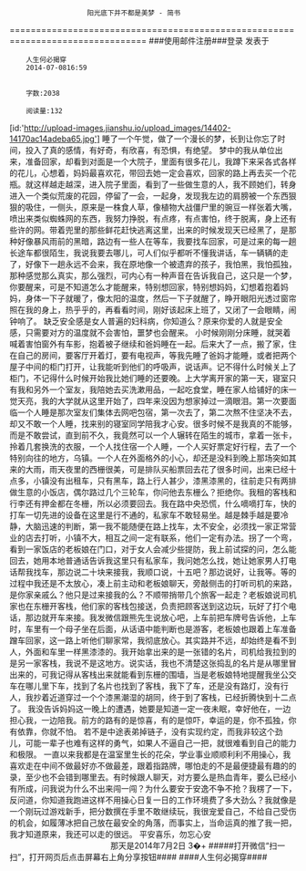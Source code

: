                        阳光底下并不都是美梦 - 简书
================================================================================
###使用邮件注册###登录        发表于


        
        人生何必揭穿
        2014-07-0816:59


        字数:2038

        阅读量:132

[id:'http://upload-images.jianshu.io/upload_images/14402-14170ac14adeba65.jpg']
        睡了一个午觉，做了一个漫长的梦，长到让你忘了时间，投入了真的感情，有好奇，有欣喜，有恐惧，有绝望。
        梦中的我从单位出来，准备回家，却看到对面是一个大院子，里面有很多花儿，我蹲下来采各式各样的花儿，心想着，妈妈最喜欢花，带回去她一定会喜欢，回家的路上再去买一个花瓶。就这样越走越深，进入院子里面，看到了一些做生意的人，我不顾她们，转身进入一个类似荒废的花园，停留了一会，一起身，发现我左边的肩膀被一个东西狠狠的吸住，一侧头，原来是一株食人草，像植物大战僵尸里的豌豆一样张着大嘴，喷出来类似蜘蛛网的东西，我努力挣脱，有点疼，有点害怕，终于脱离，身上还有些许的网。带着兜里的那些鲜花赶快逃离这里，出来的时候发现天已经黑了，是那种好像暴风雨前的黑暗，路边有一些人在等车，我要找车回家，可是过来的每一趟长途车都很陌生，我说我要去哪儿，可人们似乎都听不懂我讲话，车一辆辆的走了，好像下一趟永远不会来，我在原地像一个被遗弃的孩子，我怕黑，我怕孤独，那种感觉那么真实，那么强烈，可内心有一种声音在告诉我自己，这只是一个梦，你要醒来，可是不知道怎么才能醒来，特别想回家，特别想妈妈，幻想着抱着妈妈，身体一下子就暖了，像太阳的温度，然后一下子就醒了，睁开眼阳光透过窗帘照在我的身上，热乎乎的，再看看时间，刚好该起床上班了，又闭了一会眼睛，闹钟响了。
        缺乏安全感是女人普遍的妇科病，你知道么？原来你爱的人就是安全感，只需要对方的温度就不会害怕，噩梦也会醒来。
        小时候刚刚分床睡，就哭着喊着害怕窗外有车影，抱着被子继续和爸妈睡在一起。后来大了一点，搬了家，住在自己的房间，要客厅开着灯，要有电视声，等我先睡了爸妈才能睡，或者把两个屋子中间的柜门打开，让我能听到他们的呼吸声，说话声。记不得什么时候关上了柜门，不记得什么时候开始我比她们睡的还要晚。上大学离开家的第一天，寝室只有我和另外一个室友，我陪她去买洗漱用品，一起吃食堂，睡在家人给铺好的床一觉天亮，我的大学就从这里开始了，四年来没因为想家掉过一滴眼泪。第一次要面临一个人睡是那次室友们集体去网吧包宿，第一次去了，第二次熬不住坚决不去，却又不敢一个人睡，找来别的寝室同学陪我才心安。很多时候不是我真的不能够，而是不敢尝试，直到前不久，我竟然可以一个人辗转在陌生的城市，拿着一张卡，拎着几套换洗的衣服，一个人找住宿一个人睡，一个人买好票定好行程，去了一个特别向往的地方，乌镇。一个人在外面格外的小心，却还是没料到晚上那场突如其来的大雨，雨天夜里的西栅很美，可是排队买船票回去花了很多时间，出来已经十点多，小镇没有出租车，只有黑车，路上行人甚少，漆黑漆黑的，往前走只有两排做生意的小饭店，偶尔路过几个三轮车，你问他去东栅么？拒绝你。我租的客栈和行李还有押金都在冬栅，所以必须要回去。我在路中央恐慌，什么嘀嘀打车，快的打车一切先进的设备在这里是行不通的，私家车不敢轻易坐。越是棘手越是要冷静，大脑迅速的判断，第一我不能随便在路上找车，太不安全，必须找一家正常营业的店去打听，小镇不大，相互之间一定有联系，他们一定有办法。拐了一个弯，看到一家饭店的老板娘在门口，对于女人会减少些提防，我上前试探的问，怎么能回去，她用本地普通话告诉我这里只有私家车，我问她怎么找，她让她家男人打电话帮我找车，那边说二十块来接我，我顺口说，十五吧？那边说好，让我等。等的过程中我还是不太放心，凑上前主动和老板娘聊天，旁敲侧击的打听司机的来路，是你家亲戚么？他只是过来接我的么？不顺带捎带几个旅客一起走？老板娘说司机家也在东栅开客栈，他们家的客栈包接送，负责把顾客送到这边玩，玩好了打个电话，那边就开车来接。我发微信跟熊先生说放心吧，上车前把车牌号告诉他，上车时，车里有一个母子坐在后面，从话语中能判断也是游客，老板娘也跟着上车准备蹭车回家，这一路上听他们聊家常，我彻底放心。其实路并不远，却始终是看不到人，外面和车里一样黑漆漆的。我开始拿出来的是一张错的名片，司机给我拉到的是另一家客栈，我说不是这地方。说实话，我也不清楚这张捣乱的名片是从哪里冒出来的，可我记得从客栈出来就能看到东栅的围墙，当是老板娘特地提醒我坐公交车在哪儿里下车，找到了名片也找到了客栈，我下了车，还是没有路灯，没有行人，我抄着近道穿过一个个漆黑潮湿的胡同，终于到了客栈，已经折腾快到十二点了。
        我没告诉妈妈这一晚上的遭遇，她要是知道一定一夜未眠，幸好他在，一边担心我，一边陪我。前方的路有的是惊喜，有的是惊吓，幸运的是，你不孤独，你有依靠，你就不怕。
        若不是中途表弟掉链子，没有实现约定，而我非较这个劲儿，可能一辈子也难有这样的勇气，如果人不逼自己一把，就很难看到自己的能力和极限。
        一直以来我都是在温室里生长的花朵，学业事业顺顺利利不用操心，我喜欢走在中间不做最好亦不做最差，跟着指路牌，哪怕走的不是最便捷最有趣的的录，至少也不会错到哪里去。有时候跟人聊天，对方要么是热血青年，要么已经小有所成，问我说为什么不出来闯一闯？为什么要安于安逸不争不抢？我楞了一下，反问道，你知道我跑进这样不用操心日复一日的工作环境费了多大劲么？我就像是一个刚玩过游戏新手，把分数撰在手里不敢继续玩，我很宠爱自己，不给自己受伤的机会，如履薄冰把自己放在最安全的角落，而事实上，当命运真的推了我一把，我才知道原来，我还可以走的很远。
        平安喜乐，勿忘心安
                                                     那天是2014年7月2日
        3�+
#####打开微信“扫一扫”，打开网页后点击屏幕右上角分享按钮####
        ####人生何必揭穿####
      